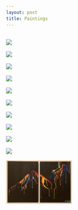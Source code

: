```yaml
---
layout: post
title: Paintings
---
```

<img src="/images/paint1.png" alt="" style="width:30%;">   <img src="/images/fishpaint.jpg" alt="" style="width:60%;">    
![](https://kyragunluk.github.io/images/paint3.jpg)









![](https://kyragunluk.github.io/images/paint2.jpg)













![](https://kyragunluk.github.io/images/paint4.jpg)










![](https://kyragunluk.github.io/images/paint5.jpg)










![](https://kyragunluk.github.io/images/paint5.5.png)










![](https://kyragunluk.github.io/images/paint6.jpg)










![](https://kyragunluk.github.io/images/paint7.png)










![](https://kyragunluk.github.io/images/paint8.jpg)











![](https://kyragunluk.github.io/images/paint9.jpg)










![](https://kyragunluk.github.io/images/paint10.jpg)








<img src="/images/girlpaint.jpg" alt="" style="width:36%;">    <img src="/images/paint11.jpg" alt="" style="width:16%;">    <img src="/images/paint12.png" alt="" style="width:17.5%;">    <img src="/images/paint13.png" alt="" style="width:17.5%;">    





















